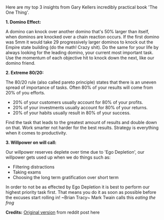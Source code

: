 Here are my top 3 insights from Gary Kellers incredibly practical book 'The One Thing'.

**1. Domino Effect:**

A domino can knock over another domino that's 50% larger than itself, when dominos are knocked over a chain reaction occurs. If the first domino was 5mm it would take 29 progressively larger dominos to knock out the Empire state building (do the math! Crazy shit). Do the same for your life by always looking for the leading domino, your current most important task. Use the momentum of each objective hit to knock down the next, like our domino friend.

**2. Extreme 80/20:**

The 80/20 rule (also called pareto principle) states that there is an uneven spread of importance of tasks. Often 80% of your results will come from 20% of you efforts.

* 20% of your customers usually account for 80% of your profits.
* 20% of your investments usually account for 80% of your returns.
* 20% of your habits usually result in 80% of your success.

Find the task that leads to the greatest amount of results and double down on that. Work smarter not harder for the best results. Strategy is everything when it comes to productivity.

**3. Willpower on will call:**

Our willpower reserves deplete over time due to 'Ego Depletion', our willpower gets used up when we do things such as:

* Filtering distractions
* Taking exams
* Choosing the long term gratification over short term 

In order to not be as effected by Ego Depletion it is best to perform our highest priority task first. That means you do it as soon as possible before the excuses start rolling in! ~Brian Tracy~ Mark Twain calls this *eating the frog*

**Credits:** [Original version](https://www.youtube.com/watch?v=BT5sjZSSjB0) from reddit post here
